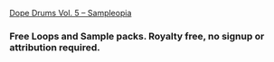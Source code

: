 [Dope Drums Vol. 5 – Sampleopia](https://www.sampletopia.org/2021/11/dope-drums-vol-5-sample-pack.html)

### Free Loops and Sample packs. Royalty free, no signup or attribution required.
